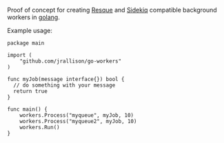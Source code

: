 Proof of concept for creating [Resque](https://github.com/resque/resque) and
[Sidekiq](http://sidekiq.org/) compatible background workers in
[golang](http://golang.org/).

Example usage:

    package main
    
    import (
    	"github.com/jrallison/go-workers"
    )
    
    func myJob(message interface{}) bool {
      // do something with your message
      return true
    }
    
    func main() {
    	workers.Process("myqueue", myJob, 10)
    	workers.Process("myqueue2", myJob, 10)
    	workers.Run()
    }
